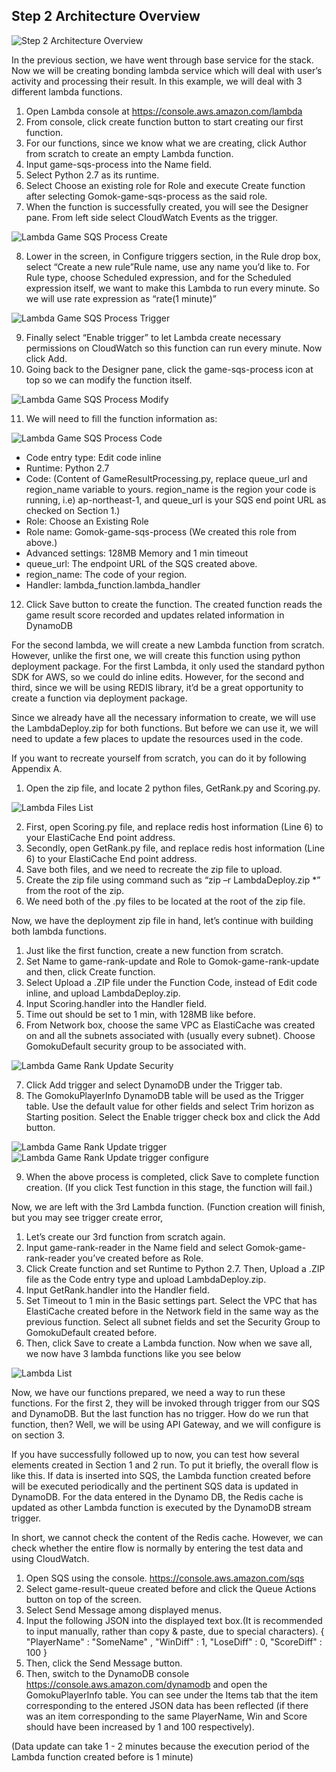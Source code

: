 ## Step 2 Architecture Overview
![Step 2 Architecture Overview](./gomoku_arch_step_2.png)

In the previous section, we have went through base service for the stack. Now we will be creating bonding lambda service which will deal with user’s activity and processing their result.
In this example, we will deal with 3 different lambda functions. 
1.	Open Lambda console at https://console.aws.amazon.com/lambda
2.	From console, click create function button to start creating our first function.
3.	For our functions, since we know what we are creating, click Author from scratch to create an empty Lambda function.
4.	Input game-sqs-process into the Name field.
5.	Select Python 2.7 as its runtime.
6.	Select Choose an existing role for Role and execute Create function after selecting Gomok-game-sqs-process as the said role.
7.	When the function is successfully created, you will see the Designer pane. From left side select CloudWatch Events as the trigger. 

![Lambda Game SQS Process Create](./lambda-game-sqs-process-create.png)

8.	Lower in the screen, in Configure triggers section, in the Rule drop box, select “Create a new rule”Rule name, use any name you’d like to. For Rule type, choose Scheduled expression, and for the Scheduled expression itself, we want to make this Lambda to run every minute. So we will use rate expression as “rate(1 minute)”

![Lambda Game SQS Process Trigger](./lambda-game-sqs-process-trigger.png)

9.	Finally select “Enable trigger” to let Lambda create necessary permissions on CloudWatch so this function can run every minute. Now click Add.
10.	Going back to the Designer pane, click the game-sqs-process icon at top so we can modify the function itself.
 
![Lambda Game SQS Process Modify](./lambda-game-sqs-process-modify.png)

11.	We will need to fill the function information as: 
 
![Lambda Game SQS Process Code](./lambda-game-sqs-process-code.png)

- Code entry type: Edit code inline
- Runtime: Python 2.7
- Code: (Content of GameResultProcessing.py, replace queue_url and region_name variable to yours. region_name is the region your code is running, i.e) ap-northeast-1, and queue_url is your SQS end point URL as checked on Section 1.)
- Role: Choose an Existing Role	
- Role name: Gomok-game-sqs-process (We created this role from above.)
- Advanced settings: 128MB Memory and 1 min timeout
- queue_url: The endpoint URL of the SQS created above.
- region_name: The code of your region. 
- Handler: lambda_function.lambda_handler

12.	Click Save button to create the function. The created function reads the game result score recorded and updates related information in DynamoDB

For the second lambda, we will create a new Lambda function from scratch. However, unlike the first one, we will create this function using python deployment package. For the first Lambda, it only used the standard python SDK for AWS, so we could do inline edits. However, for the second and third, since we will be using REDIS library, it’d be a great opportunity to create a function via deployment package.

Since we already have all the necessary information to create, we will use the LambdaDeploy.zip for both functions. But before we can use it, we will need to update a few places to update the resources used in the code. 

If you want to recreate yourself from scratch, you can do it by following Appendix A.

1.	Open the zip file, and locate 2 python files, GetRank.py and Scoring.py.
 
 ![Lambda Files List](./lambda-file-explorer.png)

2.	First, open Scoring.py file, and replace redis host information (Line 6) to your ElastiCache End point address.
3.	Secondly, open GetRank.py file, and replace redis host information (Line 6) to your ElastiCache End point address.
4.	Save both files, and we need to recreate the zip file to upload.
5.	Create the zip file using command such as “zip –r LambdaDeploy.zip *” from the root of the zip. 
6.	We need both of the .py files to be located at the root of the zip file.

Now, we have the deployment zip file in hand, let’s continue with building both lambda functions.

1.	Just like the first function, create a new function from scratch.
2.	Set Name to game-rank-update and Role to Gomok-game-rank-update and then, click Create function.
3.	Select Upload a .ZIP file under the Function Code, instead of Edit code inline, and upload LambdaDeploy.zip.
4.	Input Scoring.handler into the Handler field.
5.	Time out should be set to 1 min, with 128MB like before.
6.	From Network box, choose the same VPC as ElastiCache was created on and all the subnets associated with (usually every subnet). Choose GomokuDefault security group to be associated with.

![Lambda Game Rank Update Security](./lambda-game-rank-update-security-network.png)
 
7.	Click Add trigger and select DynamoDB under the Trigger tab.
8.	The GomokuPlayerInfo DynamoDB table will be used as the Trigger table. Use the default value for other fields and select Trim horizon as Starting position. Select the Enable trigger check box and click the Add button.

![Lambda Game Rank Update trigger](./lambda-game-rank-update-trigger.png)
![Lambda Game Rank Update trigger configure](./lambda-game-rank-update-trigger-configure.png)

9.	When the above process is completed, click Save to complete function creation. (If you click Test function in this stage, the function will fail.)

Now, we are left with the 3rd Lambda function. (Function creation will finish, but you may see trigger create error, 

1.	Let’s create our 3rd function from scratch again.
2.	Input game-rank-reader in the Name field and select Gomok-game-rank-reader you’ve created before as Role.
3.	Click Create function and set Runtime to Python 2.7. Then, Upload a .ZIP file as the Code entry type and upload LambdaDeploy.zip. 
4.	Input GetRank.handler into the Handler field.
5.	Set Timeout to 1 min in the Basic settings part.
Select the VPC that has ElastiCache created before in the Network field in the same way as the previous function. Select all subnet fields and set the Security Group to GomokuDefault created before. 
6.	Then, click Save to create a Lambda function.
Now when we save all, we now have 3 lambda functions like you see below
 
![Lambda List](./lambda-list.png)
 
Now, we have our functions prepared, we need a way to run these functions. For the first 2, they will be invoked through trigger from our SQS and DynamoDB. But the last function has no trigger. How do we run that function, then? Well, we will be using API Gateway, and we will configure is on section 3.

If you have successfully followed up to now, you can test how several elements created in Section 1 and 2 run. To put it briefly, the overall flow is like this. If data is inserted into SQS, the Lambda function created before will be executed periodically and the pertinent SQS data is updated in DynamoDB. For the data entered in the Dynamo DB, the Redis cache is updated as other Lambda function is executed by the DynamoDB stream trigger. 

In short, we cannot check the content of the Redis cache. However, we can check whether the entire flow is normally by entering the test data and using CloudWatch.

1.	Open SQS using the console. https://console.aws.amazon.com/sqs 
2.	Select game-result-queue created before and click the Queue Actions button on top of the screen. 
3.	Select Send Message among displayed menus. 
4.	Input the following JSON into the displayed text box.(It is recommended to input manually, rather than copy & paste, due to special characters).
        { "PlayerName" : "SomeName" , "WinDiff" : 1, "LoseDiff" : 0, "ScoreDiff" : 100 }
5.	Then, click the Send Message button.
6.	Then, switch to the DynamoDB console https://console.aws.amazon.com/dynamodb and open the GomokuPlayerInfo table. You can see under the Items tab that the item corresponding to the entered JSON data has been reflected (if there was an item corresponding to the same PlayerName, Win and Score should have been increased by 1 and 100 respectively).

(Data update can take 1 - 2 minutes because the execution period of the Lambda function created before is 1 minute)
